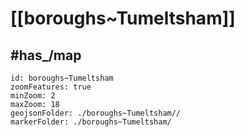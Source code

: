 # [[boroughs~Tumeltsham]] 


## #has_/map  



```leaflet
id: boroughs~Tumeltsham
zoomFeatures: true 
minZoom: 2 
maxZoom: 18
geojsonFolder: ./boroughs~Tumeltsham//
markerFolder: ./boroughs~Tumeltsham/
```

